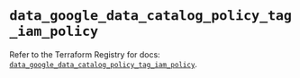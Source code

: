 # `data_google_data_catalog_policy_tag_iam_policy`

Refer to the Terraform Registry for docs: [`data_google_data_catalog_policy_tag_iam_policy`](https://registry.terraform.io/providers/hashicorp/google/5.30.0/docs/data-sources/data_catalog_policy_tag_iam_policy).
